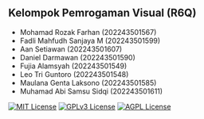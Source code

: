 
## Kelompok Pemrogaman Visual (R6Q)

- Mohamad Rozak Farhan (202243501567)
- Fadli Mahfudh Sanjaya M (202243501599)
- Aan Setiawan (202243501607)
- Daniel Darmawan (202243501590)
- Fujia Alamsyah (202243501549)
- Leo Tri Guntoro (202243501548)
- Maulana Genta Laksono (202243501585)
- Muhamad Abi Samsu Sidqi (202243501611)

[![MIT License](https://img.shields.io/badge/License-MIT-green.svg)](https://choosealicense.com/licenses/mit/)
[![GPLv3 License](https://img.shields.io/badge/License-GPL%20v3-yellow.svg)](https://opensource.org/licenses/)
[![AGPL License](https://img.shields.io/badge/license-AGPL-blue.svg)](http://www.gnu.org/licenses/agpl-3.0)
